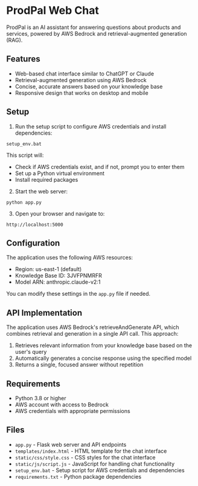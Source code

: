 # ProdPal Web Chat

ProdPal is an AI assistant for answering questions about products and services, powered by AWS Bedrock and retrieval-augmented generation (RAG).

## Features

- Web-based chat interface similar to ChatGPT or Claude
- Retrieval-augmented generation using AWS Bedrock
- Concise, accurate answers based on your knowledge base
- Responsive design that works on desktop and mobile

## Setup

1. Run the setup script to configure AWS credentials and install dependencies:

```
setup_env.bat
```

This script will:
- Check if AWS credentials exist, and if not, prompt you to enter them
- Set up a Python virtual environment
- Install required packages

2. Start the web server:

```
python app.py
```

3. Open your browser and navigate to:

```
http://localhost:5000
```

## Configuration

The application uses the following AWS resources:

- Region: us-east-1 (default)
- Knowledge Base ID: 3JVFPNMRFR
- Model ARN: anthropic.claude-v2:1

You can modify these settings in the `app.py` file if needed.

## API Implementation

The application uses AWS Bedrock's retrieveAndGenerate API, which combines retrieval and generation in a single API call. This approach:

1. Retrieves relevant information from your knowledge base based on the user's query
2. Automatically generates a concise response using the specified model
3. Returns a single, focused answer without repetition

## Requirements

- Python 3.8 or higher
- AWS account with access to Bedrock
- AWS credentials with appropriate permissions

## Files

- `app.py` - Flask web server and API endpoints
- `templates/index.html` - HTML template for the chat interface
- `static/css/style.css` - CSS styles for the chat interface
- `static/js/script.js` - JavaScript for handling chat functionality
- `setup_env.bat` - Setup script for AWS credentials and dependencies
- `requirements.txt` - Python package dependencies
